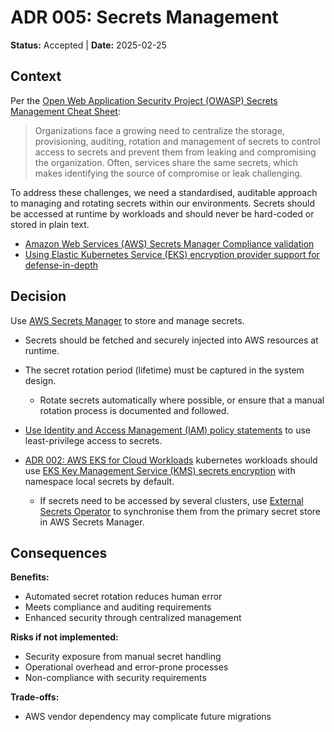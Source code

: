 # ADR 005: Secrets Management

**Status:** Accepted | **Date:** 2025-02-25

## Context

Per the [Open Web Application Security Project (OWASP) Secrets
Management Cheat
Sheet](https://cheatsheetseries.owasp.org/cheatsheets/Secrets_Management_Cheat_Sheet.html):

> Organizations face a growing need to centralize the storage,
> provisioning, auditing, rotation and management of secrets to control
> access to secrets and prevent them from leaking and compromising the
> organization. Often, services share the same secrets, which makes
> identifying the source of compromise or leak challenging.

To address these challenges, we need a standardised, auditable approach
to managing and rotating secrets within our environments. Secrets should
be accessed at runtime by workloads and should never be hard-coded or
stored in plain text.

- [Amazon Web Services (AWS) Secrets Manager Compliance
  validation](https://docs.aws.amazon.com/secretsmanager/latest/userguide/secretsmanager-compliance.html)
- [Using Elastic Kubernetes Service (EKS) encryption provider support
  for
  defense-in-depth](https://aws.amazon.com/blogs/containers/using-eks-encryption-provider-support-for-defense-in-depth/)

## Decision

Use [AWS Secrets
Manager](https://docs.aws.amazon.com/secretsmanager/latest/userguide/intro.html)
to store and manage secrets.

- Secrets should be fetched and securely injected into AWS resources at
  runtime.
- The secret rotation period (lifetime) must be captured in the system
  design.
  - Rotate secrets automatically where possible, or ensure that a manual
    rotation process is documented and followed.
- [Use Identity and Access Management (IAM) policy
  statements](https://docs.aws.amazon.com/secretsmanager/latest/userguide/best-practices.html#w21aab9c19)
  to use least-privilege access to secrets.
- [ADR 002: AWS EKS for Cloud
  Workloads](../operations/002-workloads.md) kubernetes workloads
  should use [EKS Key Management Service (KMS) secrets
  encryption](https://docs.aws.amazon.com/eks/latest/userguide/enable-kms.html)
  with namespace local secrets by default.

  - If secrets need to be accessed by several clusters, use [External
    Secrets Operator](https://external-secrets.io/latest/) to
    synchronise them from the primary secret store in AWS Secrets
    Manager.

## Consequences

**Benefits:**

- Automated secret rotation reduces human error
- Meets compliance and auditing requirements
- Enhanced security through centralized management

**Risks if not implemented:**

- Security exposure from manual secret handling
- Operational overhead and error-prone processes
- Non-compliance with security requirements

**Trade-offs:**

- AWS vendor dependency may complicate future migrations
